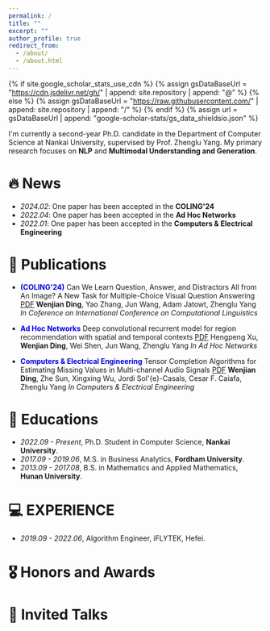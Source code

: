 ```yaml
---
permalink: /
title: ""
excerpt: ""
author_profile: true
redirect_from: 
  - /about/
  - /about.html
---
```


{% if site.google_scholar_stats_use_cdn %}
{% assign gsDataBaseUrl = "https://cdn.jsdelivr.net/gh/" | append: site.repository | append: "@" %}
{% else %}
{% assign gsDataBaseUrl = "https://raw.githubusercontent.com/" | append: site.repository | append: "/" %}
{% endif %}
{% assign url = gsDataBaseUrl | append: "google-scholar-stats/gs_data_shieldsio.json" %}

<span class='anchor' id='about-me'></span>

I'm currently a second-year Ph.D. candidate in the Department of Computer Science at Nankai University, supervised by Prof. Zhenglu Yang.
My primary research focuses on **NLP** and **Multimodal Understanding and Generation**. 

# 🔥 News
- *2024.02*: One paper has been accepted in the **COLING'24** 
- *2022.04*: One paper has been accepted in the **Ad Hoc Networks** 
- *2022.01*: One paper has been accepted in the **Computers & Electrical Engineering** 

# 📝 Publications

- **<font color="#0000dd">(COLING'24)</font>** Can We Learn Question, Answer, and Distractors All from An
Image? A New Task for Multiple-Choice Visual Question Answering [PDF](https://github.com)
**Wenjian Ding**, Yao Zhang, Jun Wang, Adam Jatowt, Zhenglu Yang
*In Coference on International Conference on Computational Linguistics*

- **<font color="#0000dd">Ad Hoc Networks</font>** Deep convolutional recurrent model for region recommendation with 
spatial and temporal contexts [PDF](https://github.com)
Hengpeng Xu, **Wenjian Ding**, Wei Shen, Jun Wang, Zhenglu Yang
*In Ad Hoc Networks*

- **<font color="#0000dd">Computers & Electrical Engineering</font>** Tensor Completion Algorithms for Estimating 
Missing Values in Multi-channel Audio Signals [PDF](https://github.com)
**Wenjian Ding**, Zhe Sun, Xingxing Wu, Jordi Sol\'{e}-Casals, Cesar F. Caiafa, Zhenglu Yang
*In Computers & Electrical Engineering*

# 📖 Educations
- *2022.09 - Present*, Ph.D. Student in Computer Science, **Nankai University**.
- *2017.09 - 2019.06*, M.S. in Business Analytics, **Fordham University**. 
- *2013.09 - 2017.08*, B.S. in Mathematics and Applied Mathematics, **Hunan University**. 

# 💻 EXPERIENCE
- *2019.09 - 2022.06*, Algorithm Engineer, iFLYTEK, Hefei.

# 🎖 Honors and Awards

# 💬 Invited Talks

